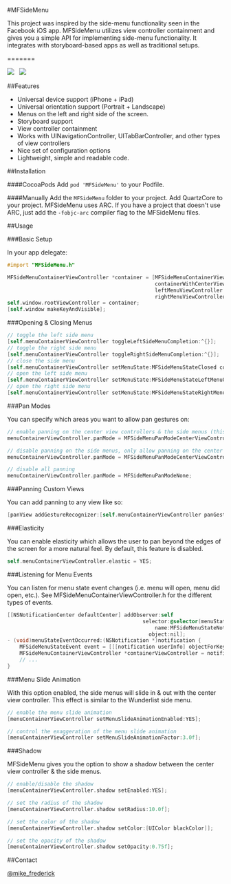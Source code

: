 #MFSideMenu

This project was inspired by the side-menu functionality seen in the Facebook iOS app. MFSideMenu utilizes view controller containment and gives you a simple API for implementing side-menu functionality. It integrates with storyboard-based apps as well as traditional setups.

=======

![](http://i.imgur.com/Ah5mP.png)  &nbsp;  ![](http://i.imgur.com/KN4IB.png)

##Features

- Universal device support (iPhone + iPad)
- Universal orientation support (Portrait + Landscape)
- Menus on the left and right side of the screen.
- Storyboard support
- View controller containment
- Works with UINavigationController, UITabBarController, and other types of view controllers
- Nice set of configuration options
- Lightweight, simple and readable code.


##Installation

####CocoaPods
Add `pod 'MFSideMenu'` to your Podfile.

####Manually
Add the `MFSideMenu` folder to your project. Add QuartzCore to your project. MFSideMenu uses ARC. If you have a project that doesn't use ARC, just add the `-fobjc-arc` compiler flag to the MFSideMenu files.


##Usage

###Basic Setup

In your app delegate:<br />
```objective-c
#import "MFSideMenu.h"

MFSideMenuContainerViewController *container = [MFSideMenuContainerViewController
                                                containerWithCenterViewController:centerViewController
                                                leftMenuViewController:leftMenuViewController
                                                rightMenuViewController:rightMenuViewController];
self.window.rootViewController = container;
[self.window makeKeyAndVisible];
```

###Opening & Closing Menus

```objective-c
// toggle the left side menu
[self.menuContainerViewController toggleLeftSideMenuCompletion:^{}];
// toggle the right side menu
[self.menuContainerViewController toggleRightSideMenuCompletion:^{}];
// close the side menu
[self.menuContainerViewController setMenuState:MFSideMenuStateClosed completion:^{}];
// open the left side menu
[self.menuContainerViewController setMenuState:MFSideMenuStateLeftMenuOpen completion:^{}];
// open the right side menu
[self.menuContainerViewController setMenuState:MFSideMenuStateRightMenuOpen completion:^{}];
```

###Pan Modes

You can specify which areas you want to allow pan gestures on:

```objective-c
// enable panning on the center view controllers & the side menus (this is the default behavior):
menuContainerViewController.panMode = MFSideMenuPanModeCenterViewController | MFSideMenuPanModeSideMenu;

// disable panning on the side menus, only allow panning on the center view controller:
menuContainerViewController.panMode = MFSideMenuPanModeCenterViewController;

// disable all panning
menuContainerViewController.panMode = MFSideMenuPanModeNone;
```

###Panning Custom Views

You can add panning to any view like so:

```objective-c
[panView addGestureRecognizer:[self.menuContainerViewController panGestureRecognizer]];
```

###Elasticity

You can enable elasticity which allows the user to pan beyond the edges of the screen for a more natural feel. By default, this feature is disabled.

```objective-c
self.menuContainerViewController.elastic = YES;
```

###Listening for Menu Events

You can listen for menu state event changes (i.e. menu will open, menu did open, etc.). See MFSideMenuContainerViewController.h for the different types of events.

```objective-c
[[NSNotificationCenter defaultCenter] addObserver:self
                                            selector:@selector(menuStateEventOccurred:)
                                                name:MFSideMenuStateNotificationEvent
                                              object:nil];
- (void)menuStateEventOccurred:(NSNotification *)notification {
    MFSideMenuStateEvent event = [[[notification userInfo] objectForKey:@"eventType"] intValue];
    MFSideMenuContainerViewController *containerViewController = notification.object;
    // ...
}
```

###Menu Slide Animation

With this option enabled, the side menus will slide in & out with the center view controller. This effect is similar to the Wunderlist side menu.

```objective-c
// enable the menu slide animation
[menuContainerViewController setMenuSlideAnimationEnabled:YES];

// control the exaggeration of the menu slide animation
[menuContainerViewController setMenuSlideAnimationFactor:3.0f];
```

###Shadow

MFSideMenu gives you the option to show a shadow between the center view controller & the side menus.

```objective-c
// enable/disable the shadow
[menuContainerViewController.shadow setEnabled:YES];

// set the radius of the shadow
[menuContainerViewController.shadow setRadius:10.0f];

// set the color of the shadow
[menuContainerViewController.shadow setColor:[UIColor blackColor]];

// set the opacity of the shadow
[menuContainerViewController.shadow setOpacity:0.75f];

```

##Contact

[@mike_frederick](http://twitter.com/mike_frederick)
